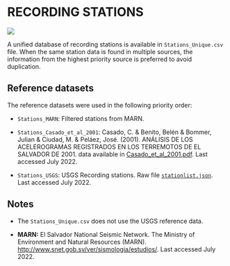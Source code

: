 # RECORDING STATIONS

![](recording_stations.png)

A unified database of recording stations is available in `Stations_Unique.csv` file.
When the same station data is found in multiple sources, the information from the highest priority source is preferred to avoid duplication.


## Reference datasets

The reference datasets were used in the following priority order:

- `Stations_MARN`: Filtered stations from MARN. 

- `Stations_Casado_et_al_2001`: Casado, C. & Benito, Belén & Bommer, Julian & Ciudad, M. & Peláez, José. (2001). ANÁLISIS DE LOS ACELEROGRAMAS REGISTRADOS EN LOS TERREMOTOS DE EL SALVADOR DE 2001. data available in [Casado_et_al_2001.pdf](https://www.researchgate.net/publication/251945282_ANALISIS_DE_LOS_ACELEROGRAMAS_REGISTRADOS_EN_LOS_TERREMOTOS_DE_EL_SALVADOR_DE_2001). Last accessed July 2022.

- `Stations_USGS`: USGS Recording stations. Raw file [`stationlist.json`](https://earthquake.usgs.gov/product/shakemap/usp000a7m5/atlas/1612199372307/download/stationlist.json). Last accessed July 2022.


## Notes

- The `Stations_Unique.csv` does not use the USGS reference data.

- **MARN:** El Salvador National Seismic Network. The Ministry of Environment and Natural Resources (MARN). http://www.snet.gob.sv/ver/sismologia/estudios/. Last accessed July 2022. 
